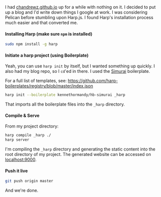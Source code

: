 I had [chandrewz.github.io](http://chandrewz.github.io) up for a while with nothing on it. I decided to put up a blog and I'd write down things I google at work. I was considering Pelican before stumbling upon Harp.js. I found Harp's installation process much easier and that converted me.

#### Installing Harp (make sure `npm` is installed)

```bash
sudo npm install -g harp
```

#### Initiate a harp project (using Boilerplate)

Yeah, you can use `harp init` by itself, but I wanted something up quickly. I also had my blog repo, so I `cd`'ed in there. I used the [Simurai](https://github.com/kennethormandy/hb-simurai) boilerplate.

For a full list of templates, see: https://github.com/harp-boilerplates/registry/blob/master/index.json

```bash
harp init --boilerplate kennethormandy/hb-simurai _harp
```
That imports all the boilerplate files into the `_harp` directory.

#### Compile & Serve

From my project directory:

```bash
harp compile _harp ./
harp server
```

I'm compiling the `_harp` directory and generating the static content into the root directory of my project. The generated website can be accessed on [localhost:9000](http://localhost:9000).

#### Push it live

```bash
git push origin master
```

And we're done.
